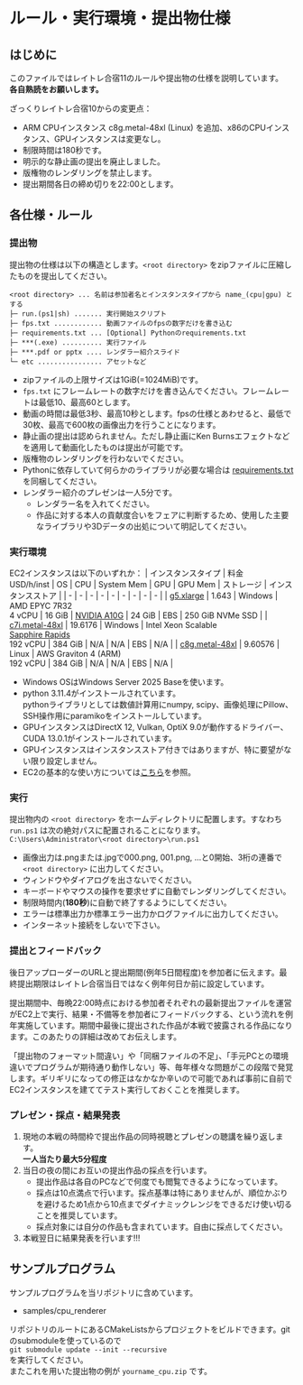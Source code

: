 # ルール・実行環境・提出物仕様

## はじめに
このファイルではレイトレ合宿11のルールや提出物の仕様を説明しています。\
**各自熟読をお願いします。**

ざっくりレイトレ合宿10からの変更点：

- ARM CPUインスタンス c8g.metal-48xl (Linux) を追加、x86のCPUインスタンス、GPUインスタンスは変更なし。
- 制限時間は180秒です。
- 明示的な静止画の提出を廃止しました。
- 版権物のレンダリングを禁止します。
- 提出期間各日の締め切りを22:00とします。

## 各仕様・ルール

### 提出物
提出物の仕様は以下の構造とします。`<root directory>` をzipファイルに圧縮したものを提出してください。

```
<root directory> ... 名前は参加者名とインスタンスタイプから name_(cpu|gpu) とする
├─ run.(ps1|sh) ....... 実行開始スクリプト
├─ fps.txt ............ 動画ファイルのfpsの数字だけを書き込む
├─ requirements.txt ... [Optional] Pythonのrequirements.txt
├─ ***(.exe) .......... 実行ファイル
├─ ***.pdf or pptx .... レンダラー紹介スライド
└─ etc ................ アセットなど
```

- zipファイルの上限サイズは1GiB(=1024MiB)です。
- `fps.txt` にフレームレートの数字だけを書き込んでください。フレームレートは最低10、最高60とします。
- 動画の時間は最低3秒、最高10秒とします。fpsの仕様とあわせると、最低で30枚、最高で600枚の画像出力を行うことになります。
- 静止画の提出は認められません。ただし静止画にKen Burnsエフェクトなどを適用して動画化したものは提出が可能です。
- 版権物のレンダリングを行わないでください。
- Pythonに依存していて何らかのライブラリが必要な場合は [requirements.txt](https://note.nkmk.me/python-pip-install-requirements/) を同梱してください。
- レンダラー紹介のプレゼンは一人5分です。
  - レンダラー名を入れてください。
  - 作品に対する本人の貢献度合いをフェアに判断するため、使用した主要なライブラリや3Dデータの出処について明記してください。

### 実行環境

EC2インスタンスは以下のいずれか：
| インスタンスタイプ | 料金<br/>USD/h/inst | OS | CPU | System Mem | GPU | GPU Mem | ストレージ | インスタンスストア |
| - | - | - | - | - | - | - | - | - |
| [g5.xlarge](https://aws.amazon.com/jp/ec2/instance-types/g5/) | 1.643 | Windows | AMD EPYC 7R32<br>4 vCPU | 16 GiB | [NVIDIA A10G](https://www.nvidia.com/ja-jp/data-center/products/a10-gpu/) | 24 GiB | EBS | 250 GiB NVMe SSD |
| [c7i.metal-48xl](https://aws.amazon.com/jp/ec2/instance-types/c7i/) | 19.6176 | Windows | Intel Xeon Scalable<br/>[Sapphire Rapids](https://www.intel.co.jp/content/www/jp/ja/products/docs/processors/xeon-accelerated/4th-gen-xeon-scalable-processors.html)<br>192 vCPU | 384 GiB | N/A | N/A | EBS | N/A |
| [c8g.metal-48xl](https://aws.amazon.com/jp/ec2/instance-types/c8g/) | 9.60576 | Linux | AWS Graviton 4 (ARM)<br>192 vCPU | 384 GiB | N/A | N/A | EBS | N/A |

- Windows OSはWindows Server 2025 Baseを使います。
- python 3.11.4がインストールされています。\
  pythonライブラリとしては数値計算用にnumpy, scipy、画像処理にPillow、SSH操作用にparamikoをインストールしています。
- GPUインスタンスはDirectX 12, Vulkan, OptiX 9.0が動作するドライバー、CUDA 13.0.1がインストールされています。
- GPUインスタンスはインスタンスストア付きではありますが、特に要望がない限り設定しません。
- EC2の基本的な使い方については[こちら](AWS101.md)を参照。

### 実行

提出物内の `<root directory>` をホームディレクトリに配置します。すなわち `run.ps1` は次の絶対パスに配置されることになります。\
`C:\Users\Administrator\<root directory>\run.ps1`

- 画像出力は.pngまたは.jpgで000.png, 001.png, ...と0開始、3桁の連番で `<root directory>` に出力してください。
- ウィンドウやダイアログを出さないでください。
- キーボードやマウスの操作を要求せずに自動でレンダリングしてください。
- 制限時間内(**180秒**)に自動で終了するようにしてください。
- エラーは標準出力か標準エラー出力かログファイルに出力してください。
- インターネット接続をしないで下さい。

### 提出とフィードバック
後日アップローダーのURLと提出期間(例年5日間程度)を参加者に伝えます。最終提出期限はレイトレ合宿当日ではなく例年何日か前に設定しています。

提出期間中、毎晩22:00時点における参加者それぞれの最新提出ファイルを運営がEC2上で実行、結果・不備等を参加者にフィードバックする、という流れを例年実施しています。期間中最後に提出された作品が本戦で披露される作品になります。このあたりの詳細は改めてお伝えします。

「提出物のフォーマット間違い」や「同梱ファイルの不足」、「手元PCとの環境違いでプログラムが期待通り動作しない」等、毎年様々な問題がこの段階で発覚します。ギリギリになっての修正はなかなか辛いので可能であれば事前に自前でEC2インスタンスを建ててテスト実行しておくことを推奨します。

### プレゼン・採点・結果発表
1. 現地の本戦の時間枠で提出作品の同時視聴とプレゼンの聴講を繰り返します。\
   **一人当たり最大5分程度**
1. 当日の夜の間にお互いの提出作品の採点を行います。
   - 提出作品は各自のPCなどで何度でも閲覧できるようになっています。
   - 採点は10点満点で行います。採点基準は特にありませんが、順位かぶりを避けるため1点から10点までダイナミックレンジをできるだけ使い切ることを推奨しています。
   - 採点対象には自分の作品も含まれています。自由に採点してください。
1. 本戦翌日に結果発表を行います!!!



## サンプルプログラム

サンプルプログラムを当リポジトリに含めています。

- samples/cpu_renderer

リポジトリのルートにあるCMakeListsからプロジェクトをビルドできます。gitのsubmoduleを使っているので\
`git submodule update --init --recursive`\
を実行してください。\
またこれを用いた提出物の例が `yourname_cpu.zip` です。